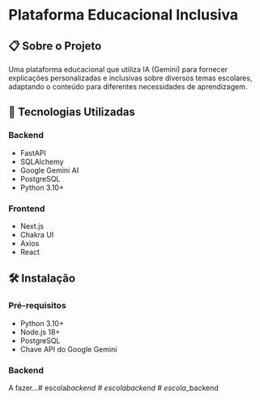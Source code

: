 # Plataforma Educacional Inclusiva

## 📋 Sobre o Projeto
Uma plataforma educacional que utiliza IA (Gemini) para fornecer explicações personalizadas e inclusivas sobre diversos temas escolares, adaptando o conteúdo para diferentes necessidades de aprendizagem.

## 🚀 Tecnologias Utilizadas

### Backend
- FastAPI
- SQLAlchemy
- Google Gemini AI
- PostgreSQL
- Python 3.10+

### Frontend
- Next.js
- Chakra UI
- Axios
- React

## 🛠️ Instalação

### Pré-requisitos
- Python 3.10+
- Node.js 18+
- PostgreSQL
- Chave API do Google Gemini

### Backend 
   A fazer...#   e s c o l a _ b a c k e n d  
 #   e s c o l a _ _ b a c k e n d  
 #   e s c o l a _ _ b a c k e n d  
 